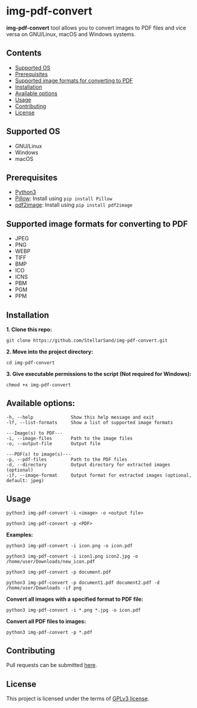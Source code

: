 # img-pdf-convert

**img-pdf-convert** tool allows you to convert images to PDF files and vice versa on GNU/Linux, macOS and Windows systems.



## Contents
- [Supported OS](#supported-os)
- [Prerequisites](#prerequisites)
- [Supported image formats for converting to PDF](#supported-image-formats-for-converting-to-pdf)
- [Installation](#installation)
- [Available options](#available-options)
- [Usage](#usage)
- [Contributing](#contributing)
- [License](#license)



## Supported OS
- GNU/Linux
- Windows
- macOS



## Prerequisites
- [Python3](https://www.python.org/downloads/)
- [Pillow](https://pypi.org/project/Pillow/): Install using `pip install Pillow`
- [pdf2image](https://pypi.org/project/pdf2image/): Install using `pip install pdf2image`



## Supported image formats for converting to PDF
- JPEG
- PNG
- WEBP
- TIFF
- BMP
- ICO
- ICNS
- PBM
- PGM
- PPM



## Installation
**1. Clone this repo:**
```
git clone https://github.com/StellarSand/img-pdf-convert.git
```

**2. Move into the project directory:**
```
cd img-pdf-convert
```

**3. Give executable permissions to the script (Not required for Windows):**
```
chmod +x img-pdf-convert
```



## Available options:
```
-h, --help              Show this help message and exit
-lf, --list-formats     Show a list of supported image formats

---Image(s) to PDF---
-i, --image-files       Path to the image files
-o, --output-file       Output file

---PDF(s) to image(s)---
-p, --pdf-files         Path to the PDF files
-d, --directory         Output directory for extracted images (optional)
-if, --image-format     Output format for extracted images (optional, default: jpeg)
```



## Usage
```
python3 img-pdf-convert -i <image> -o <output file>
```

```
python3 img-pdf-convert -p <PDF>
```

**Examples:**
```
python3 img-pdf-convert -i icon.png -o icon.pdf
```

```
python3 img-pdf-convert -i icon1.png icon2.jpg -o /home/user/Downloads/new_icon.pdf
```

```
python3 img-pdf-convert -p document.pdf
```

```
python3 img-pdf-convert -p document1.pdf document2.pdf -d /home/user/Downloads -if png
```

**Convert all images with a specified format to PDF file:**
```
python3 img-pdf-convert -i *.png *.jpg -o icon.pdf
```

**Convert all PDF files to images:**
```
python3 img-pdf-convert -p *.pdf
```



## Contributing
Pull requests can be submitted [here](https://github.com/StellarSand/img-pdf-convert/pulls).



## License
This project is licensed under the terms of [GPLv3 license](https://github.com/StellarSand/img-pdf-convert/blob/main/LICENSE).
